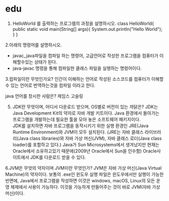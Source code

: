 # edu
1. HelloWorld 를 출력하는 프로그램의 과정을 설명하시오.
class HelloWorld{
    public static void main(String[] args){
        System.out.println("Hello World");
    }
}

2.아래의 명령어를 설명하시오.
- javac_java파일을 컴파일 하는 명령어, 고급언어로 작성한 프로그램을 컴퓨터가 이해할수있는 상태가 된다.
- java-javac 명령을 통해 컴파일한 클래스 파일을 실행하는 명령어이다.

3.컴파일이란 무엇인가요?
인간이 이해하는 언어로 작성된 소스코드를 컴퓨터가 이해할수 있는 언어로 번역하는것을 컴파일 이라고 한다.

java 언어를 창시한 사람은?
제임스 고슬링

5. JDK란 무엇이며, 어디서 다운로드 받으며, OS별로 버전이 있는 까닭은?
JDK는 Java Development Kit의 약자로 자바 개발 키트이다. Java 환경에서 돌아가는 프로그램을 개발하는데 필요한 툴을 모아 놓은 소프트웨어 패키지이다.  
JDK를 설치하면 자바 프로그램을 동작시키기 위한 실행 환경인 JRE(Java Runtime Environment)와 JVM이 모두 설치된다. (JRE는 자바 클래스 라이브러리(Java class libraries)와 자바 가상 머신(JVM), 자바 클래스 로더(Java class loader)를 포함하고 있다.)
Java가 Sun Microsystems에서 생겨났지만 현재는 Oracle에서 소유하고있기 때문에(2009년 Oracle에서 Sun을 인수함) Oracle사이트에서 JDK를 다운로드 받을 수 있다.

6.JVM은 무엇의 약자이며 JVM이란 무엇인가?
JVM은 자바 가상 머신(Java Virtual Machine)의 약자이다.
보통의 .exe인 윈도우 실행 파일은 윈도우에서만 실행이 가능한 반면에, Java에서 프로그램을 작성하면 이것은 windows, macOS, Linux의 모든 운영 체제에서 사용이 가능하다. 이것을 가능하게 만들어주는 것이 바로 JVM(자바 가상 머신)이다.
